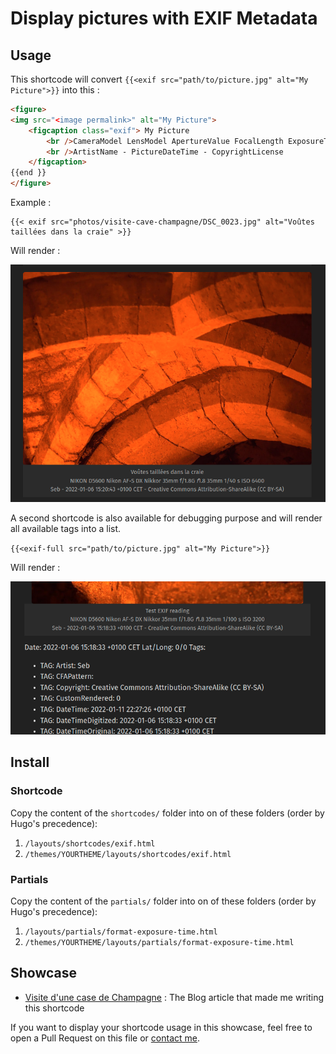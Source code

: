 # Display pictures with EXIF Metadata

## Usage

This shortcode will convert `{{<exif src="path/to/picture.jpg" alt="My Picture">}}` into this :

```html
<figure>
<img src="<image permalink>" alt="My Picture">
    <figcaption class="exif"> My Picture
        <br />CameraModel LensModel ApertureValue FocalLength ExposureTime ISOValue
        <br />ArtistName - PictureDateTime - CopyrightLicense
    </figcaption>
{{end }}
</figure>
```

Example :

```golang
{{< exif src="photos/visite-cave-champagne/DSC_0023.jpg" alt="Voûtes taillées dans la craie" >}}
```

Will render :

![exif](exif.png)

A second shortcode is also available for debugging purpose and will render all available tags into a list.

`{{<exif-full src="path/to/picture.jpg" alt="My Picture">}}`

Will render :

![exif-full](exif-full.png)

## Install

### Shortcode

Copy the content of the `shortcodes/` folder into on of these folders (order by Hugo's precedence):

1. `/layouts/shortcodes/exif.html`
2. `/themes/YOURTHEME/layouts/shortcodes/exif.html`

### Partials

Copy the content of the `partials/` folder into on of these folders (order by Hugo's precedence):

1. `/layouts/partials/format-exposure-time.html`
2. `/themes/YOURTHEME/layouts/partials/format-exposure-time.html`

## Showcase

- [Visite d'une case de Champagne](https://blog.zedas.fr/posts/visite-cave-champagne/) : The Blog article that made me writing this shortcode

If you want to display your shortcode usage in this showcase, feel free to open a Pull Request on this file or [contact me](https://blog.zedas.fr/contact/).

